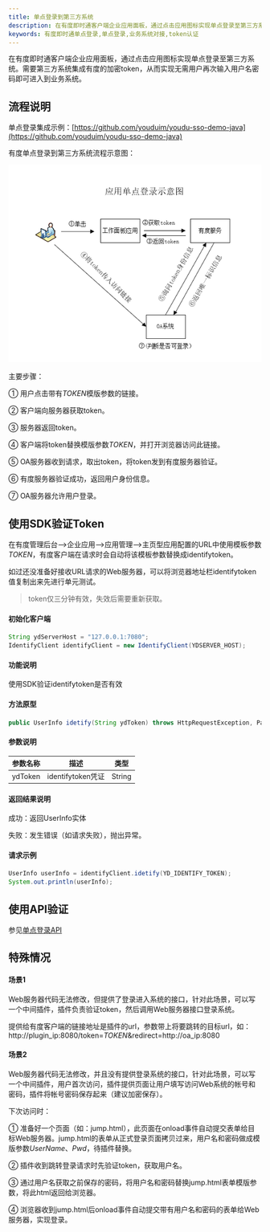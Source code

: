 ```yaml
---
title: 单点登录到第三方系统
description: 在有度即时通客户端企业应用面板，通过点击应用图标实现单点登录至第三方系统。需要第三方系统集成有度的加密token，从而实现无需用户再次输入用户名密码即可进入到业务系统。
keywords: 有度即时通单点登录,单点登录,业务系统对接,token认证
---
```


在有度即时通客户端企业应用面板，通过点击应用图标实现单点登录至第三方系统。需要第三方系统集成有度的加密token，从而实现无需用户再次输入用户名密码即可进入到业务系统。

## 流程说明

单点登录集成示例：[https://github.com/youduim/youdu-sso-demo-java](https://github.com/youduim/youdu-sso-demo-java)

有度单点登录到第三方系统流程示意图：

![b01_00006](./res/b01_00006/b01_00006_001.png)

主要步骤：

①    用户点击带有$TOKEN$模版参数的链接。

②    客户端向服务器获取token。

③    服务器返回token。

④    客户端将token替换模版参数$TOKEN$，并打开浏览器访问此链接。

⑤    OA服务器收到请求，取出token，将token发到有度服务器验证。

⑥    有度服务器验证成功，返回用户身份信息。

⑦    OA服务器允许用户登录。

## 使用SDK验证Token

在有度管理后台-->企业应用-->应用管理-->主页型应用配置的URL中使用模板参数$TOKEN$，有度客户端在请求时会自动将该模板参数替换成identifytoken。

如过还没准备好接收URL请求的Web服务器，可以将浏览器地址栏identifytoken值复制出来先进行单元测试。

> token仅三分钟有效，失效后需要重新获取。

#### 初始化客户端

```java
String ydServerHost = "127.0.0.1:7080";
IdentifyClient identifyClient = new IdentifyClient(YDSERVER_HOST);
```

#### 功能说明

使用SDK验证identifytoken是否有效

#### 方法原型

```java
public UserInfo idetify(String ydToken) throws HttpRequestException, ParamParserException, ServiceException;
```

#### 参数说明

| 参数名称 | 描述              | 类型   |
| -------- | ----------------- | ------ |
| ydToken  | identifytoken凭证 | String |

#### 返回结果说明

成功：返回UserInfo实体

失败：发生错误（如请求失败），抛出异常。

#### 请求示例

```java
UserInfo userInfo = identifyClient.idetify(YD_IDENTIFY_TOKEN);
System.out.println(userInfo);
```

## 使用API验证

参见[单点登录API](c01_00007.md)

## 特殊情况

#### 场景1

Web服务器代码无法修改，但提供了登录进入系统的接口，针对此场景，可以写一个中间插件，插件负责验证token，然后调用Web服务器接口登录系统。

提供给有度客户端的链接地址是插件的url，参数带上将要跳转的目标url，如：http://plugin_ip:8080/token=$TOKEN$&redirect=http://oa_ip:8080

#### 场景2

Web服务器代码无法修改，并且没有提供登录系统的接口，针对此场景，可以写一个中间插件，用户首次访问，插件提供页面让用户填写访问Web系统的帐号和密码，插件将帐号密码保存起来（建议加密保存）。

下次访问时：

①    准备好一个页面（如：jump.html），此页面在onload事件自动提交表单给目标Web服务器。jump.html的表单从正式登录页面拷贝过来，用户名和密码做成模版参数$UserName$、$Pwd$，待插件替换。

②    插件收到跳转登录请求时先验证token，获取用户名。

③    通过用户名获取之前保存的密码，将用户名和密码替换jump.html表单模版参数，将此html返回给浏览器。

④    浏览器收到jump.html后onload事件自动提交带有用户名和密码的表单给Web服务器，实现登录。